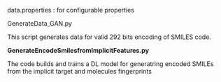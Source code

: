 data.properties : for configurable properties


GenerateData_GAN.py

This script generates data for valid 292 bits encoding of SMILES code.

<b>GenerateEncodeSmilesfromImplicitFeatures.py</b>

The code builds and trains a DL model for generatring encoded SMILEs from the implicit target and molecules fingerprints

